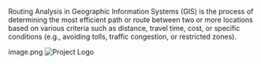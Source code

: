 Routing Analysis in Geographic Information Systems (GIS) is the process of determining the most efficient path or route between two or more locations based on various criteria such as distance, travel time, cost, or specific conditions (e.g., avoiding tolls, traffic congestion, or restricted zones).

image.png
![Project Logo](r"C:\Users\Rahul\Downloads\Happy_Teachers_Day_Screenshhort.jpg")
